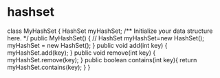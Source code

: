 # hashset
class MyHashSet 
{ 
    HashSet<Integer> myHashSet; 
    /** Initialize your data structure here. */ 
    public MyHashSet() 
    { 
        // HashSet<Integer>        myHashSet=new HashSet<Integer>(); 
        myHashSet = new HashSet<Integer>(); 
    } 
    public void add(int key) { 
        myHashSet.add(key); 
    } 
    public void remove(int key) { 
        myHashSet.remove(key); 
    }
    public boolean contains(int key){
        return myHashSet.contains(key);
    }
 }
